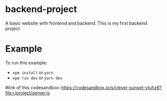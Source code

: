 # backend-project
A basic website with frontend and backend. This is my first backend project.


# Example

To run this example:

- `npm install` or `yarn`
- `npm run dev` or `yarn dev`



#link of this codesandbox:
https://codesandbox.io/s/clever-sunset-ytuhz6?file=/project/server.js
